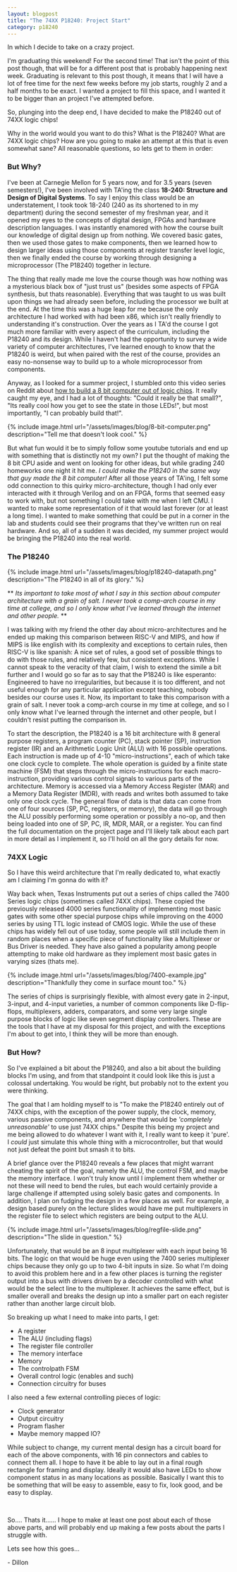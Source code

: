 ```yaml
---
layout: blogpost
title: "The 74XX P18240: Project Start"
category: p18240
---
```


In which I decide to take on a crazy project.

I'm graduating this weekend! For the second time! That isn't the point of this post though, that will be for a different post that is probably happening next week. Graduating is relevant to this post though, it means that I will have a lot of free time for the next few weeks before my job starts, roughly 2 and a half months to be exact. I wanted a project to fill this space, and I wanted it to be bigger than an project I've attempted before.

So, plunging into the deep end, I have decided to make the P18240 out of 74XX logic chips!

Why in the world would you want to do this? What is the P18240? What are 74XX logic chips? How are you going to make an attempt at this that is even somewhat sane? All reasonable questions, so lets get to them in order:

### But Why? ###
I've been at Carnegie Mellon for 5 years now, and for 3.5 years (seven semesters!), I've been involved with TA'ing the class **18-240: Structure and Design of Digital Systems**. To say I enjoy this class would be an understatement, I took took 18-240 (240 as its shortened to in my department) during the second semester of my freshman year, and it opened my eyes to the concepts of digital design, FPGAs and hardware description languages. I was instantly enamored with how the course built our knowledge of digital design up from nothing. We covered basic gates, then we used those gates to make components, then we learned how to design larger ideas using those components at register transfer level logic, then we finally ended the course by working through designing a microprocessor (The P18240) together in lecture.

The thing that really made me love the course though was how nothing was a mysterious black box of "just trust us" (besides some aspects of FPGA synthesis, but thats reasonable). Everything that was taught to us was built upon things we had already seen before, including the processor we built at the end. At the time this was a huge leap for me because the only architecture I had worked with had been x86, which isn't really friendly to understanding it's construction. Over the years as I TA'd the course I got much more familiar with every aspect of the curriculum, including the P18240 and its design. While I haven't had the opportunity to survey a wide variety of computer architectures, I've learned enough to know that the P18240 is weird, but when paired with the rest of the course, provides an easy no-nonsense way to build up to a whole microprocessor from components.

Anyway, as I looked for a summer project, I stumbled onto this video series on Reddit about [how to build a 8 bit computer out of logic chips](https://www.youtube.com/watch?v=HyznrdDSSGM&list=PLowKtXNTBypGqImE405J2565dvjafglHU). It really caught my eye, and I had a lot of thoughts: "Could it really be that small?", "Its really cool how you get to see the state in those LEDs!", but most importantly, "I can probably build that!".

{% include image.html url="/assets/images/blog/8-bit-computer.png"
description="Tell me that doesn't look cool." %}

But what fun would it be to simply follow some youtube tutorials and end up with something that is distinctly not my own? I put the thought of making the 8 bit CPU aside and went on looking for other ideas, but while grading 240 homeworks one night it hit me. *I could make the P18240 in the same way that guy made the 8 bit computer!* After all those years of TA'ing, I felt some odd connection to this quirky micro-architecture, though I had only ever interacted with it through Verilog and on an FPGA, forms that seemed easy to work with, but not something I could take with me when I left CMU. I wanted to make some representation of it that would last forever (or at least a long time). I wanted to make something that could be put in a corner in the lab and students could see their programs that they've written run on real hardware. And so, all of a sudden it was decided, my summer project would be bringing the P18240 into the real world.

### The P18240 ###
{% include image.html url="/assets/images/blog/p18240-datapath.png"
description="The P18240 in all of its glory." %}

** *Its important to take most of what I say in this section about computer architecture with a grain of salt. I never took a comp-arch course in my time at college, and so I only know what I've learned through the internet and other people.* **

I was talking with my friend the other day about micro-architectures and he ended up making this comparison between RISC-V and MIPS, and how if MIPS is like english with its complexity and exceptions to certain rules, then RISC-V is like spanish: A nice set of rules, a good set of possible things to do with those rules, and relatively few, but consistent exceptions. While I cannot speak to the veracity of that claim, I wish to extend the simile a bit further and I would go so far as to say that the P18240 is like esperanto: Engineered to have no irregularities, but because it is too different, and not useful enough for any particular application except teaching, nobody besides our course uses it. Now, its important to take this comparison with a grain of salt. I never took a comp-arch course in my time at college, and so I only know what I've learned through the internet and other people, but I couldn't resist putting the comparison in.

To start the description, the P18240 is a 16 bit architecture with 8 general purpose registers, a program counter (PC), stack pointer (SP), instruction register (IR) and an Arithmetic Logic Unit (ALU) with 16 possible operations. Each instruction is made up of 4-10 "micro-instructions", each of which take one clock cycle to complete. The whole operation is guided by a finite state machine (FSM) that steps through the micro-instructions for each macro-instruction, providing various control signals to various parts of the architecture. Memory is accessed via a Memory Access Register (MAR) and a Memory Data Register (MDR), with reads and writes both assumed to take only one clock cycle. The general flow of data is that data can come from one of four sources (SP, PC, registers, or memory), the data will go through the ALU possibly performing some operation or possibly a no-op, and then being loaded into one of SP, PC, IR, MDR, MAR, or a register. You can find the full documentation on the project page and I'll likely talk about each part in more detail as I implement it, so I'll hold on all the gory details for now.

### 74XX Logic ###
So I have this weird architecture that I'm really dedicated to, what exactly am I claiming I'm gonna do with it?

Way back when, Texas Instruments put out a series of chips called the 7400 Series logic chips (sometimes called 74XX chips). These copied the previously released 4000 series functionality of implementing most basic gates with some other special purpose chips while improving on the 4000 series by using TTL logic instead of CMOS logic.  While the use of these chips has widely fell out of use today, some people will still include them in random places when a specific piece of functionality like a Multiplexer or Bus Driver is needed. They have also gained a popularity among people attempting to make old hardware as they implement most basic gates in varying sizes (thats me).

{% include image.html url="/assets/images/blog/7400-example.jpg"
description="Thankfully they come in surface mount too." %}

The series of chips is surprisingly flexible, with almost every gate in 2-input, 3-input, and 4-input varieties, a number of common components like D-flip-flops, multiplexers, adders, comparators, and some very large single purpose blocks of logic like seven segment display controllers. These are the tools that I have at my disposal for this project, and with the exceptions I'm about to get into, I think they will be more than enough.

### But How? ###

So I've explained a bit about the P18240, and also a bit about the building blocks I'm using, and from that standpoint it could look like this is just a colossal undertaking. You would be right, but probably not to the extent you were thinking.

The goal that I am holding myself to is "To make the P18240 entirely out of 74XX chips, with the exception of the power supply, the clock, memory, various passive components, and anywhere that would be *'completely unreasonable'* to use just 74XX chips." Despite this being my project and me being allowed to do whatever I want with it, I really want to keep it 'pure'. I *could* just simulate this whole thing with a microcontroller, but that would not just defeat the point but smash it to bits.

A brief glance over the P18240 reveals a few places that might warrant cheating the spirit of the goal, namely the ALU, the control FSM, and maybe the memory interface. I won't truly know until I implement them whether or not these will need to bend the rules, but each would certainly provide a large challenge if attempted using solely basic gates and components. In addition, I plan on fudging the design in a few places as well. For example, a design based purely on the lecture slides would have me put multiplexers in the register file to select which registers are being output to the ALU.

{% include image.html url="/assets/images/blog/regfile-slide.png"
description="The slide in question." %}

Unfortunately, that would be an 8 input multiplexer with each input being 16 bits. The logic on that would be huge even using the 7400 series multiplexer chips because they only go up to two 4-bit inputs in size. So what I'm doing to avoid this problem here and in a few other places is turning the register output into a bus with drivers driven by a decoder controlled with what would be the select line to the multiplexer. It achieves the same effect, but is smaller overall and breaks the design up into a smaller part on each register rather than another large circuit blob.



So breaking up what I need to make into parts, I get:
- A register
- The ALU (including flags)
- The register file controller
- The memory interface
- Memory
- The controlpath FSM
- Overall control logic (enables and such)
- Connection circuitry for buses

I also need a few external controlling pieces of logic:
- Clock generator
- Output circuitry
- Program flasher
- Maybe memory mapped IO?

While subject to change, my current mental design has a circuit board for each of the above components, with 16 pin connectors and cables to connect them all. I hope to have it be able to lay out in a final rough rectangle for framing and display. Ideally it would also have LEDs to show component status in as many locations as possible. Basically I want this to be something that will be easy to assemble, easy to fix, look good, and be easy to display.

<br>

So.... Thats it...... I hope to make at least one post about each of those above parts, and will probably end up making a few posts about the parts I struggle with.

Lets see how this goes...

\- Dillon